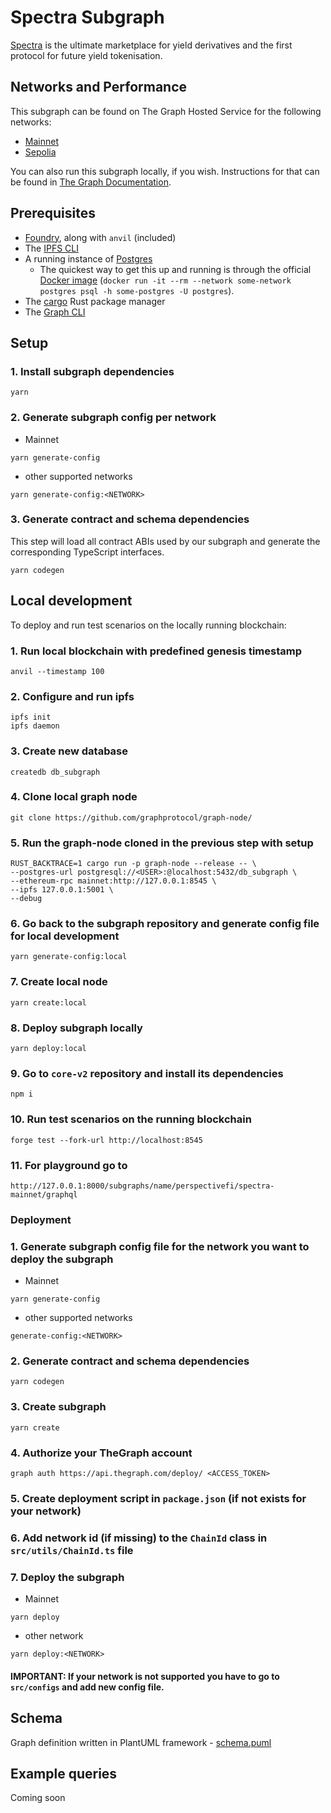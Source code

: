# Spectra Subgraph

[Spectra](https://www.spectra.finance/) is the ultimate marketplace for yield derivatives and the first protocol for future yield tokenisation.

## Networks and Performance

This subgraph can be found on The Graph Hosted Service for the following networks:

-   [Mainnet](https://thegraph.com/hosted-service/subgraph/perspectivefi/spectra-mainnet)
-   [Sepolia](https://api.studio.thegraph.com/query/58996/spectra-subgraph-sepolia/version/latest)

You can also run this subgraph locally, if you wish. Instructions for that can be found in [The Graph Documentation](https://thegraph.com/docs/en/cookbook/quick-start/).

## Prerequisites

-   [Foundry](https://getfoundry.sh/), along with `anvil` (included)
-   The [IPFS CLI](https://docs.ipfs.tech/install/command-line/)
-   A running instance of [Postgres](https://www.postgresql.org/docs/current/server-start.html)
    -   The quickest way to get this up and running is through the official [Docker image](https://hub.docker.com/_/postgres) (`docker run -it --rm --network some-network postgres psql -h some-postgres -U postgres`).
-   The [cargo](https://doc.rust-lang.org/cargo/getting-started/installation.html) Rust package manager
-   The [Graph CLI](https://thegraph.com/docs/en/cookbook/quick-start/)

## Setup

### 1. Install subgraph dependencies

```properties
yarn
```

### 2. Generate subgraph config per network

-   Mainnet

```properties
yarn generate-config
```

-   other supported networks

```properties
yarn generate-config:<NETWORK>
```

### 3. Generate contract and schema dependencies

This step will load all contract ABIs used by our subgraph and generate the corresponding TypeScript interfaces.

```properties
yarn codegen
```

## Local development

To deploy and run test scenarios on the locally running blockchain:

### 1. Run local blockchain with predefined genesis timestamp

```properties
anvil --timestamp 100
```

### 2. Configure and run ipfs

```properties
ipfs init
ipfs daemon
```

### 3. Create new database

```properties
createdb db_subgraph
```

### 4. Clone local graph node

```properties
git clone https://github.com/graphprotocol/graph-node/
```

### 5. Run the graph-node cloned in the previous step with setup

```properties
RUST_BACKTRACE=1 cargo run -p graph-node --release -- \
--postgres-url postgresql://<USER>:@localhost:5432/db_subgraph \
--ethereum-rpc mainnet:http://127.0.0.1:8545 \
--ipfs 127.0.0.1:5001 \
--debug
```

### 6. Go back to the subgraph repository and generate config file for local development

```properties
yarn generate-config:local
```

### 7. Create local node

```properties
yarn create:local
```

### 8. Deploy subgraph locally

```properties
yarn deploy:local
```

### 9. Go to `core-v2` repository and install its dependencies

```properties
npm i
```

### 10. Run test scenarios on the running blockchain

```properties
forge test --fork-url http://localhost:8545
```

### 11. For playground go to

```properties
http://127.0.0.1:8000/subgraphs/name/perspectivefi/spectra-mainnet/graphql
```

### Deployment

### 1. Generate subgraph config file for the network you want to deploy the subgraph

-   Mainnet

```properties
yarn generate-config
```

-   other supported networks

```properties
generate-config:<NETWORK>
```

### 2. Generate contract and schema dependencies

```properties
yarn codegen
```

### 3. Create subgraph

```properties
yarn create
```

### 4. Authorize your TheGraph account

```properties
graph auth https://api.thegraph.com/deploy/ <ACCESS_TOKEN>
```

### 5. Create deployment script in `package.json` (if not exists for your network)

### 6. Add network id (if missing) to the `ChainId` class in `src/utils/ChainId.ts` file

### 7. Deploy the subgraph

-   Mainnet

```properties
yarn deploy
```

-   other network

```properties
yarn deploy:<NETWORK>
```

#### IMPORTANT: If your network is not supported you have to go to `src/configs` and add new config file.

## Schema

Graph definition written in PlantUML framework - [schema.puml](schema.puml)

## Example queries

Coming soon

```

```
